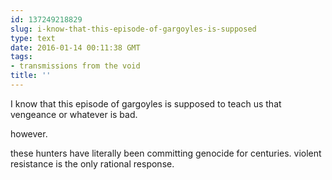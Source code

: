```yaml
---
id: 137249218829
slug: i-know-that-this-episode-of-gargoyles-is-supposed
type: text
date: 2016-01-14 00:11:38 GMT
tags:
- transmissions from the void
title: ''
---
```

I know that this episode of gargoyles is supposed to teach us that vengeance or whatever is bad. 

however. 

these hunters have literally been committing genocide for centuries. violent resistance is the only rational response.